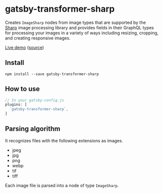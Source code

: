 # gatsby-transformer-sharp

Creates `ImageSharp` nodes from image types that are supported by the [Sharp](https://github.com/lovell/sharp) image processing library and provides fields in their GraphQL types for processing your images in a variety of ways including resizing, cropping, and creating responsive images.

[Live demo](https://image-processing.gatsbyjs.org/) ([source](https://github.com/gatsbyjs/gatsby/tree/master/examples/image-processing))

## Install

`npm install --save gatsby-transformer-sharp`

## How to use

```javascript
// In your gatsby-config.js
plugins: [
  `gatsby-transformer-sharp`,
]
```

## Parsing algorithm

It recognizes files with the following extensions as images.

* jpeg
* jpg
* png
* webp
* tif
* tiff

Each image file is parsed into a node of type `ImageSharp`.